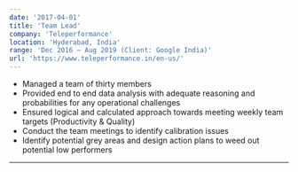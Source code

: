 ```yaml
---
date: '2017-04-01'
title: 'Team Lead'
company: 'Teleperformance'
location: 'Hyderabad, India'
range: 'Dec 2016 – Aug 2019 (Client: Google India)'
url: 'https://www.teleperformance.in/en-us/'
---
```


- Managed a team of thirty members
- Provided end to end data analysis with adequate reasoning and probabilities for any operational challenges
- Ensured logical and calculated approach towards meeting weekly team targets (Productivity & Quality)
- Conduct the team meetings to identify calibration issues
- Identify potential grey areas and design action plans to weed out potential low performers

---
